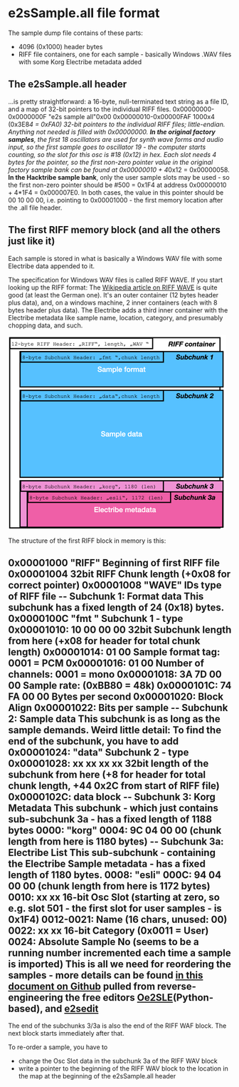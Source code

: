 
# e2sSample.all file format
The sample dump file contains of these parts: 
- 4096 (0x1000) header bytes
- RIFF file containers, one for each sample - basically Windows .WAV files with some Korg Electribe metadata added

## The e2sSample.all header 
...is pretty straightforward: a 16-byte, null-terminated text string as a file ID, and a map of 32-bit pointers to the individual RIFF files. 
0x00000000-0x0000000F "e2s sample all"0x00
0x00000010-0x00000FAF 1000x4 (0x3E8*4 = 0xFA0) 32-bit pointers to the individual RIFF files; little-endian. 
Anything not needed is filled with 0x00000000. 
**In the original factory samples**, the first 18 oscillators are used for synth wave forms and audio input, so the first sample goes to oscillator 19 - the computer starts counting, so the slot for this osc is #18 (0x12) in hex. Each slot needs 4 bytes for the pointer, so the first non-zero pointer value in the *original factory sample bank* can be found at 0x00000010 + 4*0x12 = 0x00000058. 
**In the Hacktribe sample bank**, only the user sample slots may be used - so the first non-zero pointer should be #500 = 0x1F4 at address 0x00000010 + 4*1F4 = 0x000007E0.
In both cases, the value in this pointer should be 00 10 00 00, i.e. pointing to 0x00001000 - the first memory location after the .all file header. 

## The first RIFF memory block (and all the others just like it)
Each sample is stored in what is basically a Windows WAV file with some Electribe data appended to it. 

The specification for Windows WAV files is called RIFF WAVE. If you start looking up the RIFF format: The [Wikipedia article on RIFF WAVE](https://de.wikipedia.org/wiki/RIFF_WAVE) is quite good (at least the German one). It's an outer container (12 bytes header plus data), and, on a windows machine, 2 inner containers (each with 8 bytes header plus data). The Electribe adds a third inner container with the Electribe metadata like sample name, location, category, and presumably chopping data, and such.

![RIFF file blocks schematic](riff-wave-schematic.png)

The structure of the first RIFF block in memory is this: 

0x00001000 "RIFF" Beginning of first RIFF file
0x00001004 32bit RIFF Chunk length (+0x08 for correct pointer)
0x00001008 "WAVE" IDs type of RIFF file
-- Subchunk 1: Format data
This subchunk has a fixed length of 24 (0x18) bytes.
0x0000100C "fmt " Subchunk 1 - type
0x00001010: 10 00 00 00 32bit Subchunk length from here (+x08 for header for total chunk length)
0x00001014: 01 00 Sample format tag: 0001 = PCM
0x00001016: 01 00 Number of channels: 0001 = mono
0x00001018: 3A 7D 00 00 Sample rate: (0xBB80 = 48k)
0x0000101C: 74 FA 00 00 Bytes per second 
0x00001020: Block Align
0x00001022: Bits per sample 
-- Subchunk 2: Sample data
This subchunk is as long as the sample demands. Weird little detail: To find the end of the subchunk, you have to add 
0x00001024: "data" Subchunk 2 - type
0x00001028: xx xx xx xx 32bit length of the subchunk from here (+8 for header for total chunk length, +44 0x2C from start of RIFF file)
0x0000102C: data block 
-- Subchunk 3: Korg Metadata
This subchunk - which just contains sub-subchunk 3a - has a fixed length of 1188 bytes
0000: "korg" 
0004: 9C 04 00 00 (chunk length from here is 1180 bytes)
-- Subchunk 3a: Electribe List
This sub-subchunk - containing the Electribe Sample metadata - has a fixed length of 1180 bytes. 
0008: "esli" 
000C: 94 04 00 00 (chunk length from here is 1172 bytes)
0010: xx xx 16-bit Osc Slot (starting at zero, so e.g. slot 501 - the first slot for user samples - is 0x1F4)
0012-0021: Name (16 chars, unused: 00)
0022: xx xx 16-bit Category (0x0011 = User) 
0024: Absolute Sample No (seems to be a running number incremented each time a sample is imported)
This is all we need for reordering the samples - more details can be found [in this document on Github](https://gist.github.com/jack126guy/b2d38db0c96ca247ae1ad385e011fd78)  pulled from reverse-engineering the free editors [Oe2SLE](https://github.com/JonathanTaquet/Oe2sSLE)(Python-based), and [e2sedit](http://flosaic.com/e2sEdit/)
----
The end of the subchunks 3/3a is also the end of the RIFF WAF block. The next block starts immediately after that.

To re-order a sample, you have to 
- change the Osc Slot data in the subchunk 3a of the RIFF WAV block
- write a pointer to the beginning of the RIFF WAV block to the location in the map at the beginning of the e2sSample.all header 